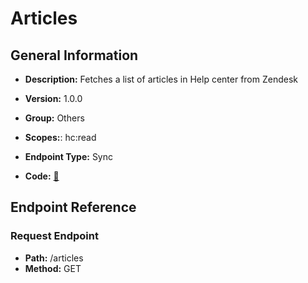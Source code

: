 # Articles

## General Information

- **Description:** Fetches a list of articles in Help center from Zendesk

- **Version:** 1.0.0
- **Group:** Others
- **Scopes:**: hc:read
- **Endpoint Type:** Sync
- **Code:** [🔗](https://github.com/NangoHQ/integration-templates/tree/main/integrations/zendesk/syncs/articles.ts)

## Endpoint Reference

### Request Endpoint

- **Path:** /articles
- **Method:** GET
